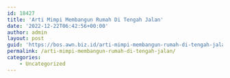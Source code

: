 ```yaml
---
id: 18427
title: 'Arti Mimpi Membangun Rumah Di Tengah Jalan'
date: '2022-12-22T06:42:56+00:00'
author: admin
layout: post
guid: 'https://bos.awn.biz.id/arti-mimpi-membangun-rumah-di-tengah-jalan/'
permalink: /arti-mimpi-membangun-rumah-di-tengah-jalan/
categories:
    - Uncategorized
---
```


